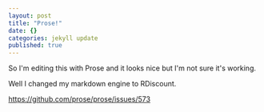 ```yaml
---
layout: post
title: "Prose!"
date: {}
categories: jekyll update
published: true
---
```


So I'm editing this with Prose and it looks nice but I'm not sure it's working.

Well I changed my markdown engine to RDiscount.

https://github.com/prose/prose/issues/573
